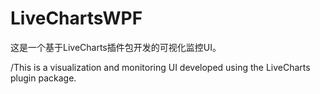 # LiveChartsWPF
这是一个基于LiveCharts插件包开发的可视化监控UI。


/This is a visualization and monitoring UI developed using the LiveCharts plugin package.
